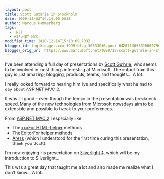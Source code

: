 ```yaml
---
layout: post
title: Scott Guthrie in Stockholm
date: 2009-12-02T14:14:00.001Z
author: Marcus Hammarberg
tags:
  - .NET
  - ASP.NET MVC
modified_time: 2010-12-14T15:18:09.703Z
blogger_id: tag:blogger.com,1999:blog-36533086.post-6428713655390600790
blogger_orig_url: https://www.marcusoft.net/2009/12/scott-guthrie-in-stockholm.html
---
```


I’ve been attending a full day of presentations by [Scott Guthrie](http://weblogs.asp.net/scottgu/), who seems to be involved in most things interesting at Microsoft. The output from this guy is just amazing; blogging, products, teams, and thoughts… A lot.

I really looked forward to hearing him live and specifically what he had to say about [ASP.NET MVC 2](http://www.asp.net/(S(m4vhrxrb1md4rg451u0b1445))/mvc/).

It was all good – even though the tempo in the presentation was breakneck speed. Many of the new technologies from Microsoft nowadays aim to be extensible and possible to tweak to your preferences.

From [ASP.NET MVC 2](http://www.asp.net/mVC/) I especially like:

- The [xxxFor HTML-helper](http://msdn.microsoft.com/en-us/library/dd470179(VS.100).aspx) methods
- The [EditorFor](http://msdn.microsoft.com/en-us/library/ee402949(VS.100).aspx) helper methods
- [Areas](http://odetocode.com/Blogs/scott/archive/2009/10/13/asp-net-mvc2-preview-2-areas-and-routes.aspx) (which I understood for the first time during this presentation, thank you Scott).

I’m now enjoying his presentation on [Silverlight 4](http://silverlight.net/getstarted/silverlight-4-beta/), which will be my introduction to Silverlight…

This was a great day that taught me a lot and also made me realize what I don’t know… A lot…
